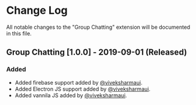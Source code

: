 # Change Log

All notable changes to the "Group Chatting" extension will be documented in this file.

## Group Chatting [1.0.0] - 2019-09-01 (Released) 
### Added
- Added firebase support added by [@viveksharmaui](https://github.com/viveksharmaui).
- Added Electron JS support added by [@viveksharmaui](https://github.com/viveksharmaui).
- Added vannila JS added by [@viveksharmaui](https://github.com/viveksharmaui).
